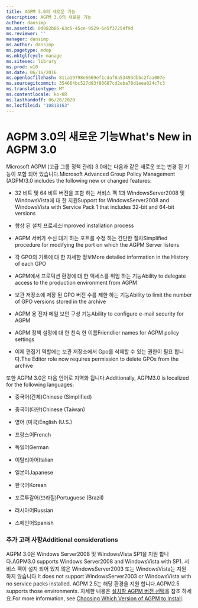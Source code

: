 ```yaml
---
title: AGPM 3.0의 새로운 기능
description: AGPM 3.0의 새로운 기능
author: dansimp
ms.assetid: 0d082b86-63c5-45ce-9529-6e5f37254f9d
ms.reviewer: ''
manager: dansimp
ms.author: dansimp
ms.pagetype: mdop
ms.mktglfcycl: manage
ms.sitesec: library
ms.prod: w10
ms.date: 06/16/2016
ms.openlocfilehash: 811a19798e6669ef1cdaf8a53493dbbc2faa007e
ms.sourcegitcommit: 354664bc527d93f80687cd2eba70d1eea024c7c3
ms.translationtype: MT
ms.contentlocale: ko-KR
ms.lasthandoff: 06/26/2020
ms.locfileid: "10818163"
---
```

# <span data-ttu-id="dc297-103">AGPM 3.0의 새로운 기능</span><span class="sxs-lookup"><span data-stu-id="dc297-103">What's New in AGPM 3.0</span></span>


<span data-ttu-id="dc297-104">Microsoft AGPM (고급 그룹 정책 관리) 3.0에는 다음과 같은 새로운 또는 변경 된 기능이 포함 되어 있습니다.</span><span class="sxs-lookup"><span data-stu-id="dc297-104">Microsoft Advanced Group Policy Management (AGPM)3.0 includes the following new or changed features:</span></span>

-   <span data-ttu-id="dc297-105">32 비트 및 64 비트 버전을 포함 하는 서비스 팩 1과 WindowsServer2008 및 WindowsVista에 대 한 지원</span><span class="sxs-lookup"><span data-stu-id="dc297-105">Support for WindowsServer2008 and WindowsVista with Service Pack 1 that includes 32-bit and 64-bit versions</span></span>

-   <span data-ttu-id="dc297-106">향상 된 설치 프로세스</span><span class="sxs-lookup"><span data-stu-id="dc297-106">Improved installation process</span></span>

-   <span data-ttu-id="dc297-107">AGPM 서버가 수신 대기 하는 포트를 수정 하는 간단한 절차</span><span class="sxs-lookup"><span data-stu-id="dc297-107">Simplified procedure for modifying the port on which the AGPM Server listens</span></span>

-   <span data-ttu-id="dc297-108">각 GPO의 기록에 대 한 자세한 정보</span><span class="sxs-lookup"><span data-stu-id="dc297-108">More detailed information in the History of each GPO</span></span>

-   <span data-ttu-id="dc297-109">AGPM에서 프로덕션 환경에 대 한 액세스를 위임 하는 기능</span><span class="sxs-lookup"><span data-stu-id="dc297-109">Ability to delegate access to the production environment from AGPM</span></span>

-   <span data-ttu-id="dc297-110">보관 저장소에 저장 된 GPO 버전 수를 제한 하는 기능</span><span class="sxs-lookup"><span data-stu-id="dc297-110">Ability to limit the number of GPO versions stored in the archive</span></span>

-   <span data-ttu-id="dc297-111">AGPM 용 전자 메일 보안 구성 기능</span><span class="sxs-lookup"><span data-stu-id="dc297-111">Ability to configure e-mail security for AGPM</span></span>

-   <span data-ttu-id="dc297-112">AGPM 정책 설정에 대 한 친숙 한 이름</span><span class="sxs-lookup"><span data-stu-id="dc297-112">Friendlier names for AGPM policy settings</span></span>

-   <span data-ttu-id="dc297-113">이제 편집기 역할에는 보관 저장소에서 Gpo를 삭제할 수 있는 권한이 필요 합니다.</span><span class="sxs-lookup"><span data-stu-id="dc297-113">The Editor role now requires permission to delete GPOs from the archive</span></span>

<span data-ttu-id="dc297-114">또한 AGPM 3.0은 다음 언어로 지역화 됩니다.</span><span class="sxs-lookup"><span data-stu-id="dc297-114">Additionally, AGPM3.0 is localized for the following languages:</span></span>

-   <span data-ttu-id="dc297-115">중국어(간체)</span><span class="sxs-lookup"><span data-stu-id="dc297-115">Chinese (Simplified)</span></span>

-   <span data-ttu-id="dc297-116">중국어(대만)</span><span class="sxs-lookup"><span data-stu-id="dc297-116">Chinese (Taiwan)</span></span>

-   <span data-ttu-id="dc297-117">영어 (미국)</span><span class="sxs-lookup"><span data-stu-id="dc297-117">English (U.S.)</span></span>

-   <span data-ttu-id="dc297-118">프랑스어</span><span class="sxs-lookup"><span data-stu-id="dc297-118">French</span></span>

-   <span data-ttu-id="dc297-119">독일어</span><span class="sxs-lookup"><span data-stu-id="dc297-119">German</span></span>

-   <span data-ttu-id="dc297-120">이탈리아어</span><span class="sxs-lookup"><span data-stu-id="dc297-120">Italian</span></span>

-   <span data-ttu-id="dc297-121">일본어</span><span class="sxs-lookup"><span data-stu-id="dc297-121">Japanese</span></span>

-   <span data-ttu-id="dc297-122">한국어</span><span class="sxs-lookup"><span data-stu-id="dc297-122">Korean</span></span>

-   <span data-ttu-id="dc297-123">포르투갈어(브라질)</span><span class="sxs-lookup"><span data-stu-id="dc297-123">Portuguese (Brazil)</span></span>

-   <span data-ttu-id="dc297-124">러시아어</span><span class="sxs-lookup"><span data-stu-id="dc297-124">Russian</span></span>

-   <span data-ttu-id="dc297-125">스페인어</span><span class="sxs-lookup"><span data-stu-id="dc297-125">Spanish</span></span>

### <span data-ttu-id="dc297-126">추가 고려 사항</span><span class="sxs-lookup"><span data-stu-id="dc297-126">Additional considerations</span></span>

<span data-ttu-id="dc297-127">AGPM 3.0은 Windows Server2008 및 WindowsVista SP1을 지원 합니다.</span><span class="sxs-lookup"><span data-stu-id="dc297-127">AGPM3.0 supports Windows Server2008 and WindowsVista with SP1.</span></span> <span data-ttu-id="dc297-128">서비스 팩이 설치 되어 있지 않은 WindowsServer2003 또는 WindowsVista는 지원 하지 않습니다.</span><span class="sxs-lookup"><span data-stu-id="dc297-128">It does not support WindowsServer2003 or WindowsVista with no service packs installed.</span></span> <span data-ttu-id="dc297-129">AGPM 2.5는 해당 환경을 지원 합니다.</span><span class="sxs-lookup"><span data-stu-id="dc297-129">AGPM2.5 supports those environments.</span></span> <span data-ttu-id="dc297-130">자세한 내용은 [설치할 AGPM 버전 선택](choosing-which-version-of-agpm-to-install.md)을 참조 하세요.</span><span class="sxs-lookup"><span data-stu-id="dc297-130">For more information, see [Choosing Which Version of AGPM to Install](choosing-which-version-of-agpm-to-install.md).</span></span>

 

 





